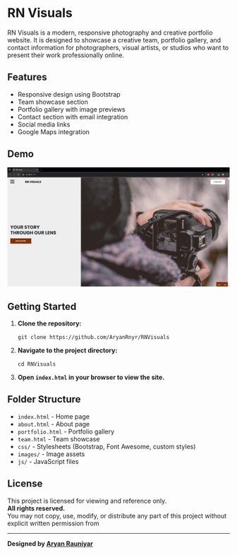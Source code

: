 # RN Visuals

RN Visuals is a modern, responsive photography and creative portfolio website. It is designed to showcase a creative team, portfolio gallery, and contact information for photographers, visual artists, or studios who want to present their work professionally online.

## Features

- Responsive design using Bootstrap
- Team showcase section
- Portfolio gallery with image previews
- Contact section with email integration
- Social media links
- Google Maps integration

## Demo

![RN Visuals Screenshot](images/rnvisuals.jpg)

## Getting Started

1. **Clone the repository:**
   ```
   git clone https://github.com/AryanRnyr/RNVisuals
   ```
2. **Navigate to the project directory:**
   ```
   cd RNVisuals
   ```
3. **Open `index.html` in your browser to view the site.**

## Folder Structure

- `index.html` - Home page
- `about.html` - About page
- `portfolio.html` - Portfolio gallery
- `team.html` - Team showcase
- `css/` - Stylesheets (Bootstrap, Font Awesome, custom styles)
- `images/` - Image assets
- `js/` - JavaScript files

## License

This project is licensed for viewing and reference only.  
**All rights reserved.**  
You may not copy, use, modify, or distribute any part of this project without explicit written permission from

---

**Designed by [Aryan Rauniyar](https://aryanrauniyar.com.np/)**
